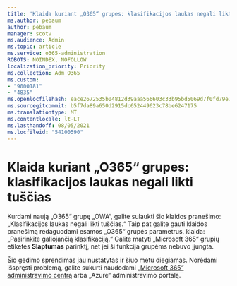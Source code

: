 ```yaml
---
title: 'Klaida kuriant „O365“ grupes: klasifikacijos laukas negali likti tuščias'
ms.author: pebaum
author: pebaum
manager: scotv
ms.audience: Admin
ms.topic: article
ms.service: o365-administration
ROBOTS: NOINDEX, NOFOLLOW
localization_priority: Priority
ms.collection: Adm_O365
ms.custom:
- "9000181"
- "4835"
ms.openlocfilehash: eace2672535b04812d39aaa566603c33b95bd5069d7f0fd79e76990efd42c43d
ms.sourcegitcommit: b5f7da89a650d2915dc652449623c78be6247175
ms.translationtype: MT
ms.contentlocale: lt-LT
ms.lasthandoff: 08/05/2021
ms.locfileid: "54100590"
---
```

# <a name="error-creating-o365-groups-the-classification-field-cant-be-empty"></a>Klaida kuriant „O365“ grupes: klasifikacijos laukas negali likti tuščias

Kurdami naują „O365“ grupę „OWA“, galite sulaukti šio klaidos pranešimo: „Klasifikacijos laukas negali likti tuščias.“  Taip pat galite gauti klaidos pranešimą redaguodami esamos „O365“ grupės parametrus, klaida: „Pasirinkite galiojančią klasifikaciją.“   Galite matyti „Microsoft 365“ grupių etiketės **Slaptumas** parinktį, net jei ši funkcija grupėms nebuvo įjungta.

Šio gedimo sprendimas jau nustatytas ir šiuo metu diegiamas.  Norėdami išspręsti problemą, galite sukurti naudodami [„Microsoft 365“ administravimo centrą](https://docs.microsoft.com/microsoft-365/admin/create-groups/create-groups?view=o365-worldwide) arba „Azure“ administravimo portalą.
